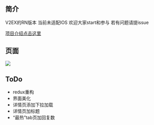 ## 简介
V2EX的RN版本
当前未适配IOS
欢迎大家start和参与
若有问题请提issue

[项目介绍点击这里](http://www.mrxyx.cn/2017/07/10/React-Native%E9%A1%B9%E7%9B%AE-V2EX/)

## 页面

![](https://raw.githubusercontent.com/Mrxyx/MarkPhotos/master/Res/2017071101.gif)

## ToDo 
* redux重构
* 界面美化
* 详情页添加下拉加载
* 详情页加标题
* “最热”tab页加回复数